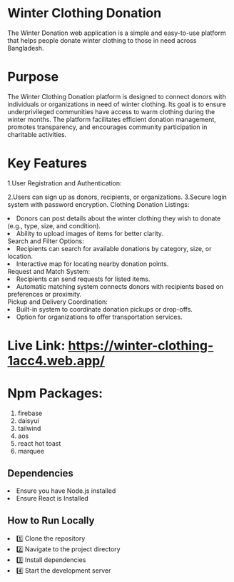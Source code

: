 # Winter Clothing Donation

The Winter Donation web application is a simple and easy-to-use platform that helps people donate winter clothing to those in need across Bangladesh.

# Purpose
The Winter Clothing Donation platform is designed to connect donors with individuals or organizations in need of winter clothing. Its goal is to ensure underprivileged communities have access to warm clothing during the winter months. The platform facilitates efficient donation management, promotes transparency, and encourages community participation in charitable activities.

# Key Features
1.User Registration and Authentication:

2.Users can sign up as donors, recipients, or organizations.
3.Secure login system with password encryption.
Clothing Donation Listings:
<li>Donors can post details about the winter clothing they wish to donate (e.g., type, size, and condition).</li>
<li>Ability to upload images of items for better clarity.
</li>
Search and Filter Options:
<li>Recipients can search for available donations by category, size, or location.</li>
<li>Interactive map for locating nearby donation points.</li>
Request and Match System:
<li>Recipients can send requests for listed items.
</li>
<li>Automatic matching system connects donors with recipients based on preferences or proximity.</li>
Pickup and Delivery Coordination:
<li>Built-in system to coordinate donation pickups or drop-offs.</li>
<li>Option for organizations to offer transportation services.</li>

# Live Link: https://winter-clothing-1acc4.web.app/
# Npm Packages:
1. firebase
2. daisyui
3. tailwind
4. aos
5. react hot toast
6. marquee
   
## Dependencies
<li>Ensure you have Node.js installed</li>
<li>Ensure React is Installed</li>

## How to Run Locally
<li>1️⃣ Clone the repository</li>
<li>2️⃣ Navigate to the project directory</li>
<li>3️⃣ Install dependencies</li>
<li>4️⃣ Start the development server</li>
